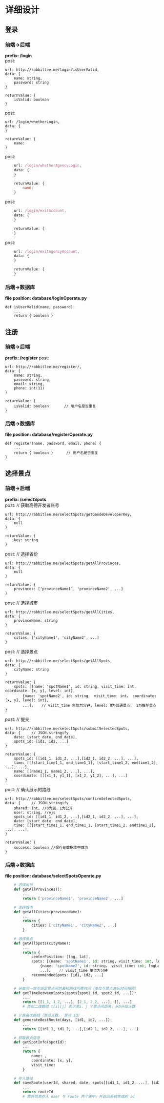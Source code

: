 # 详细设计

## 登录
### 前端->后端
**prefix: /login**  
post:   

    url: http://rabbitlee.me/login/isUserValid,
    data: {
        name: string,
        password: string
    }

    returnValue: {
        isValid: boolean
    }

post:

    url: /login/whetherLogin,
    data: {
    }

    returnValue: {
        name:
    }

post:
```javascript
    url: /login/whetherAgencyLogin,
    data: {
    }

    returnValue: {
        name:
    }
```

post:
```javascript
    url: /login/exitAccount,
    data: {
    }

    returnValue: {
    }
```

post:
```javascript
    url: /login/exitAgencyAccount,
    data: {
    }

    returnValue: {
    }
```

### 后端->数据库
**file position: database/loginOperate.py**  

    def isUserValid(name, password):
        ...
        return { boolean }


## 注册
### 前端->后端
**prefix: /register**
post:

    url: http://rabbitlee.me/register/,
    data: {
        name: string,
        password: string,
        email: string,
        phone: int(11)
    }

    returnValue: {
        isValid: boolean       // 用户名是否重复
    }

### 后端->数据库
**file position: database/registerOperate.py**

    def register(name, password, email, phone) {
        ...
        return { boolean }      // 用户名是否重复
    }


## 选择景点
### 前端->后端
**prefix: /selectSpots**  
post: //  获取高德开发者账号

    url: http://rabbitlee.me/selectSpots/getGaodeDeveloperKey,
    data: {
        null
    }

    returnValue: {
        key: string
    }

post: // 选择省份

    url: http://rabbitlee.me/selectSpots/getAllProvinces,
    data: {
        null
    }

    returnValue: {
        provinces: [‘provinceName1’, 'provinceName2', ...]
    }

post: // 选择城市

    url: http://rabbitlee.me/selectSpots/getAllCities,
    data: {
        provinceName: string
    }

    returnValue: {
        cities: ['cityName1', 'cityName2', ...]
    }

post: // 选择景点

    url: http://rabbitlee.me/selectSpots/getAllSpots,
    data: {
        cityName: string
    }

    returnValue: {
        spots: [{name: 'spotName1', id: string, visit_time: int, coordinate: [x, y], level: int},
            {name: 'spotName2', id: string， visit_time: int， coordinate: [x, y], level: int},
            ...]，   // visit_time 单位为分钟, level: 0为普通景点， 1为推荐景点
    }

post: // 提交

    url: http://rabbitlee.me/selectSpots/submitSelectedSpots,
    data: {     // JSON.stringify
        date: [start_date, end_date],
        spots_id: [id1, id2, ...]
    }

    returnValue: {
        spots_id: [[id1_1, id1_2, ...],[id2_1, id2_2, ...], ...],
        time: [[[start_time1_1, end_time1_1], [start_time1_2, endtime1_2], ...], ...],
        name: [[name1_1, name1_2, ...], ...],
        coordinate: [[[x1_1, y1_1], [x1_2, y1_2], ...], ...]        
    }

post: // 确认展示的路线

    url: http://rabbitlee.me/selectSpots/confirmSelectedSpots,
    data: {     // JSON.stringify
        shared: int, //0为否，1为公开
        user: string, //ejs
        spots_id: [[id1_1, id1_2, ...],[id2_1, id2_2, ...], ...],
        date: [start_date, end_date],
        time: [[[start_time1_1, end_time1_1, [start_time1_2, endtime1_2], ...], ...],
    }

    returnValue: {
        success: boolean //保存到数据库中成功    
    }

### 后端->数据库
**file position: database/selectSpotsOperate.py**
```python
    # 选择省份
    def getAllProvinces():
        ...
        return ['provinceName1', 'provinceName2', ...]

    # 选择城市
    def getAllCities(provinceName):
        ...
        return {
            cities: ['cityName1', 'cityName2', ...]
        }

    # 选择景点
    def getAllSpots(cityName):
        ...
        return {
            centerPosition: [lng, lat],
            spots: [{name: 'spotName1', id: string, visit_time: int, lngLat: [lng, lat]},
                {name: 'spotName2', id: string， visit_time: int, lngLat: [lng, lat]},
                ...]，   // visit_time 单位为分钟
            recommendedSpots: [id1, id2, ...]
        }

    # 获取同一城市给定景点间的最短路线所需时间（单位与景点游玩时间相同）
    def getTimeBetweenSpots(spots[spot1_id, spot2_id, ...]):
        ...
        return [[1_1, 1_2, ...], [2_1, 2_2, ...], [], ...]
        # 类似二维数组 t[i][j] 表示第i，j 个景点间距离，从0开始计数

    # 计算最优路线（游览天数， 景点 id）
    def generateBestRoute(days, [id1, id2, ...]):
        ...
        return [[id1_1, id1_2, ...],[id2_1, id2_2, ...], ...]

    # 获取景点信息
    def getSpotInfo(spotId):
        ...
        return {
            name: ,
            coordinate: [x, y],
            visit_time:
        }

    # 存入路线
    def saveRoute(userId, shared, date, spots[[id1_1, id1_2, ...], [id2_1, id2_2, ...], ...], time[[[start_time1_1, end_time1_1, [start_time1_2, endtime1_2], ...], ...]):
        ...
        return routeId
        # 需将信息存入 user 与 route 两个表中，并返回系统生成的 id

```

